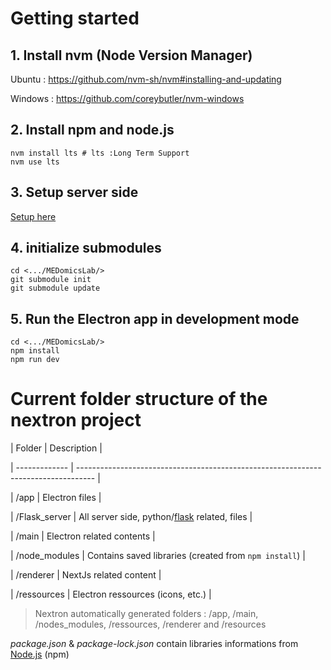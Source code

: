 # Getting started

## 1. Install nvm (Node Version Manager)

Ubuntu : https://github.com/nvm-sh/nvm#installing-and-updating

Windows : https://github.com/coreybutler/nvm-windows

## 2. Install npm and node.js

```
nvm install lts # lts :Long Term Support
nvm use lts
```

## 3. Setup server side

[Setup here](./flask_server/README.md)

## 4. initialize submodules

```
cd <.../MEDomicsLab/>
git submodule init
git submodule update
```

## 5. Run the Electron app in development mode

```
cd <.../MEDomicsLab/>
npm install
npm run dev
```

# Current folder structure of the nextron project

| Folder | Description |

| ------------- | ---------------------------------------------------------------------------------- |

| /app | Electron files |

| /Flask_server | All server side, python/[flask](https://flask.palletsprojects.com/) related, files |

| /main | Electron related contents |

| /node_modules | Contains saved libraries (created from `npm install`) |

| /renderer | NextJs related content |

| /ressources | Electron ressources (icons, etc.) |

> Nextron automatically generated folders : /app, /main, /nodes_modules, /ressources, /renderer and /resources

_package.json_ & _package-lock.json_ contain libraries informations from [Node.js](https://nodejs.org/en) (npm)
